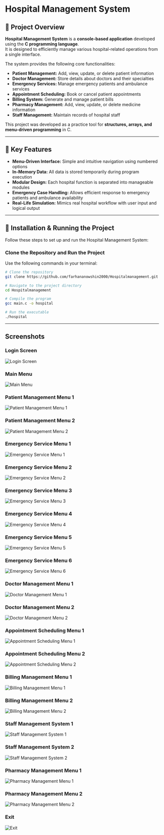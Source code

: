 # Hospital Management System

## 📌 Project Overview

**Hospital Management System** is a **console-based application** developed using the **C programming language**.  
It is designed to efficiently manage various hospital-related operations from a single interface.

The system provides the following core functionalities:

- **Patient Management:** Add, view, update, or delete patient information  
- **Doctor Management:** Store details about doctors and their specialties  
- **Emergency Services:** Manage emergency patients and ambulance services  
- **Appointment Scheduling:** Book or cancel patient appointments  
- **Billing System:** Generate and manage patient bills  
- **Pharmacy Management:** Add, view, update, or delete medicine information  
- **Staff Management:** Maintain records of hospital staff  

This project was developed as a practice tool for **structures, arrays, and menu-driven programming** in C.

---

## 🌟 Key Features

- **Menu-Driven Interface:** Simple and intuitive navigation using numbered options  
- **In-Memory Data:** All data is stored temporarily during program execution  
- **Modular Design:** Each hospital function is separated into manageable modules  
- **Emergency Case Handling:** Allows efficient response to emergency patients and ambulance availability  
- **Real-Life Simulation:** Mimics real hospital workflow with user input and logical output  

---

## 🚀 Installation & Running the Project

Follow these steps to set up and run the Hospital Management System:

###  Clone the Repository and Run the Project
Use the following commands in your terminal:

```bash
# Clone the repository
git clone https://github.com/farhananowshin2000/Hospitalmanagement.git

# Navigate to the project directory
cd Hospitalmanagement

# Compile the program
gcc main.c -o hospital

# Run the executable
./hospital
```
---


## Screenshots

### Login Screen
![Login Screen](screenshots/login.png)  

### Main Menu
![Main Menu](screenshots/MainMenu.png)

### Patient Management Menu 1
![Patient Management Menu 1](screenshots/PatientManagementMenu1.png)

### Patient Management Menu 2
![Patient Management Menu 2](screenshots/PatientManagementMenu2.png)

### Emergency Service Menu 1
![Emergency Service Menu 1](screenshots/EmergencyServicesMenu1.png)

### Emergency Service Menu 2
![Emergency Service Menu 2](screenshots/EmergencyServicesMenu2.png)

### Emergency Service Menu 3
![Emergency Service Menu 3](screenshots/EmergencyServiceMenu3.png)

### Emergency Service Menu 4
![Emergency Service Menu 4](screenshots/EmergencyServiceMenu4.png)

### Emergency Service Menu 5
![Emergency Service Menu 5](screenshots/EmergencyServiceMenu5.png)
 
### Emergency Service Menu 6
![Emergency Service Menu 6](screenshots/EmergencyServiceMenu6.png)

### Doctor Management Menu 1
![Doctor Management Menu 1](screenshots/DoctorManagementMenu.png)

### Doctor Management Menu 2
![Doctor Management Menu 2](screenshots/DoctorManagementMenu2.png)

### Appointment Scheduling Menu 1
![Appointment Scheduling Menu 1](screenshots/AppointmentSchedulingMenu1.png)

### Appointment Scheduling Menu 2
![Appointment Scheduling Menu 2](screenshots/AppointmentSchedulingMenu2.png)

### Billing Management Menu 1
![Billing Management Menu 1](screenshots/BillingManagementMenu1.png)

### Billing Management Menu 2
![Billing Management Menu 2](screenshots/BillingManagementMenu2.png)

### Staff Management System 1
![Staff Management System 1](screenshots/StaffManagementSystem1.png)

### Staff Management System 2
![Staff Management System 2](screenshots/StaffManagementSystem2.png)

### Pharmacy Management Menu 1
![Pharmacy Management Menu 1](screenshots/PharmacyManagementMenu.png)

### Pharmacy Management Menu 2
![Pharmacy Management Menu 2](screenshots/PharmacyManagementMenu2.png)


### Exit
![Exit](screenshots/Exit.png)
